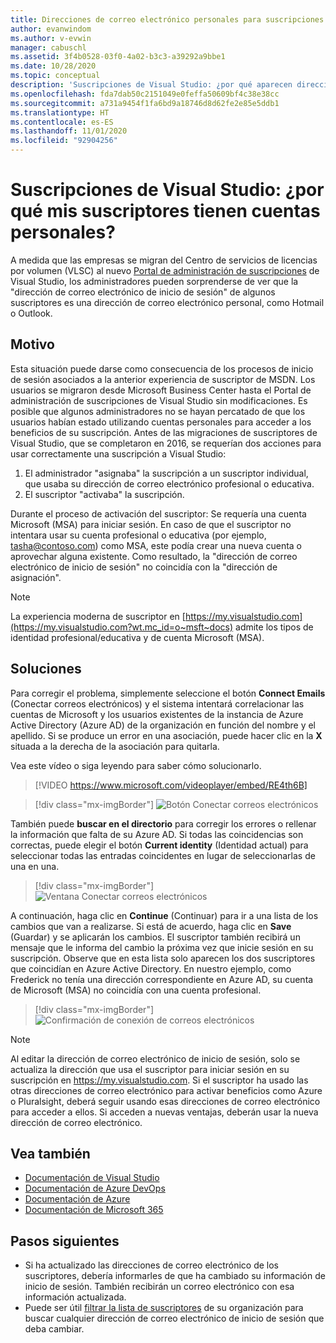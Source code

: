```yaml
---
title: Direcciones de correo electrónico personales para suscripciones de Visual Studio en VLSC
author: evanwindom
ms.author: v-evwin
manager: cabuschl
ms.assetid: 3f4b0528-03f0-4a02-b3c3-a39292a9bbe1
ms.date: 10/28/2020
ms.topic: conceptual
description: 'Suscripciones de Visual Studio: ¿por qué aparecen direcciones de Hotmail o Gmail para mis suscriptores?'
ms.openlocfilehash: fda7dab50c2151049e0feffa50609bf4c38e38cc
ms.sourcegitcommit: a731a9454f1fa6bd9a18746d8d62fe2e85e5ddb1
ms.translationtype: HT
ms.contentlocale: es-ES
ms.lasthandoff: 11/01/2020
ms.locfileid: "92904256"
---
```

# <a name="visual-studio-subscriptions--why-do-i-see-personal-accounts-for-my-subscribers"></a>Suscripciones de Visual Studio: ¿por qué mis suscriptores tienen cuentas personales?
A medida que las empresas se migran del Centro de servicios de licencias por volumen (VLSC) al nuevo [Portal de administración de suscripciones](https://manage.visualstudio.com) de Visual Studio, los administradores pueden sorprenderse de ver que la "dirección de correo electrónico de inicio de sesión" de algunos suscriptores es una dirección de correo electrónico personal, como Hotmail o Outlook.  

## <a name="cause"></a>Motivo
Esta situación puede darse como consecuencia de los procesos de inicio de sesión asociados a la anterior experiencia de suscriptor de MSDN. Los usuarios se migraron desde Microsoft Business Center hasta el Portal de administración de suscripciones de Visual Studio sin modificaciones. Es posible que algunos administradores no se hayan percatado de que los usuarios habían estado utilizando cuentas personales para acceder a los beneficios de su suscripción. Antes de las migraciones de suscriptores de Visual Studio, que se completaron en 2016, se requerían dos acciones para usar correctamente una suscripción a Visual Studio:
1. El administrador "asignaba" la suscripción a un suscriptor individual, que usaba su dirección de correo electrónico profesional o educativa.
2. El suscriptor "activaba" la suscripción.

Durante el proceso de activación del suscriptor: Se requería una cuenta Microsoft (MSA) para iniciar sesión. En caso de que el suscriptor no intentara usar su cuenta profesional o educativa (por ejemplo, tasha@contoso.com) como MSA, este podía crear una nueva cuenta o aprovechar alguna existente. Como resultado, la "dirección de correo electrónico de inicio de sesión" no coincidía con la "dirección de asignación".

> [!NOTE]
> La experiencia moderna de suscriptor en [https://my.visualstudio.com](https://my.visualstudio.com?wt.mc_id=o~msft~docs) admite los tipos de identidad profesional/educativa y de cuenta Microsoft (MSA).

## <a name="solution"></a>Soluciones
Para corregir el problema, simplemente seleccione el botón **Connect Emails** (Conectar correos electrónicos) y el sistema intentará correlacionar las cuentas de Microsoft y los usuarios existentes de la instancia de Azure Active Directory (Azure AD) de la organización en función del nombre y el apellido. Si se produce un error en una asociación, puede hacer clic en la **X** situada a la derecha de la asociación para quitarla.  

Vea este vídeo o siga leyendo para saber cómo solucionarlo. 

> [!VIDEO https://www.microsoft.com/videoplayer/embed/RE4th6B]

> [!div class="mx-imgBorder"]
> ![Botón Conectar correos electrónicos](_img/connect-emails/connect-emails-button.png "Haga clic en Connect Emails (Conectar correos electrónicos) para que sus usuarios con cuentas de Microsoft coincidan con los de Azure Active Directory.")

También puede **buscar en el directorio** para corregir los errores o rellenar la información que falta de su Azure AD. Si todas las coincidencias son correctas, puede elegir el botón **Current identity** (Identidad actual) para seleccionar todas las entradas coincidentes en lugar de seleccionarlas de una en una.  

> [!div class="mx-imgBorder"]
> ![Ventana Conectar correos electrónicos](_img/connect-emails/connect-emails-flyout.png "Seleccione los suscriptores que quiere que coincidan con sus identidades de Azure AD y haga clic en Continue (Continuar).")

A continuación, haga clic en **Continue** (Continuar) para ir a una lista de los cambios que van a realizarse. Si está de acuerdo, haga clic en **Save** (Guardar) y se aplicarán los cambios. El suscriptor también recibirá un mensaje que le informa del cambio la próxima vez que inicie sesión en su suscripción.  Observe que en esta lista solo aparecen los dos suscriptores que coincidían en Azure Active Directory.  En nuestro ejemplo, como Frederick no tenía una dirección correspondiente en Azure AD, su cuenta de Microsoft (MSA) no coincidía con una cuenta profesional. 

> [!div class="mx-imgBorder"]
> ![Confirmación de conexión de correos electrónicos](_img/connect-emails/connect-emails-confirm.png "Haga clic en Continue (Continuar) para implementar los cambios propuestos y, luego, en Save (Guardar).") 

> [!NOTE]
> Al editar la dirección de correo electrónico de inicio de sesión, solo se actualiza la dirección que usa el suscriptor para iniciar sesión en su suscripción en https://my.visualstudio.com. Si el suscriptor ha usado las otras direcciones de correo electrónico para activar beneficios como Azure o Pluralsight, deberá seguir usando esas direcciones de correo electrónico para acceder a ellos. Si acceden a nuevas ventajas, deberán usar la nueva dirección de correo electrónico. 

## <a name="see-also"></a>Vea también
- [Documentación de Visual Studio](/visualstudio/)
- [Documentación de Azure DevOps](/azure/devops/)
- [Documentación de Azure](/azure/)
- [Documentación de Microsoft 365](/microsoft-365/)

##  <a name="next-steps"></a>Pasos siguientes
- Si ha actualizado las direcciones de correo electrónico de los suscriptores, debería informarles de que ha cambiado su información de inicio de sesión.  También recibirán un correo electrónico con esa información actualizada.
- Puede ser útil [filtrar la lista de suscriptores](search-license.md) de su organización para buscar cualquier dirección de correo electrónico de inicio de sesión que deba cambiar.